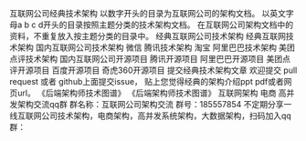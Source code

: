 互联网公司经典技术架构 以数字开头的目录为互联网公司的架构文档。 以英文字母a b c d开头的目录按照主题分类的技术架构文档。 在互联网公司架构文档中的资料，不重复放入按主题分类的目录中。 经典互联网公司技术架构 经典互联网技术架构 国内互联网公司技术架构 微信 腾讯技术架构 淘宝 阿里巴巴技术架构 美团点评技术架构 国内互联网公司开源项目 腾讯开源项目 阿里巴巴开源项目 美团点评开源项目 百度开源项目 奇虎360开源项目 提交经典技术架构文章 欢迎提交 pull request 或者 github上面提交issue， 贴上您觉得经典的架构介绍ppt pdf或者网页url。 《后端架构师技术图谱》 《后端架构师技术图谱》 互联网架构 电商 高并发架构交流qq群 群名称：互联网公司架构交流 群号：185557854 不定期分享一线互联网公司技术架构，电商架构，高并发系统架构，大数据架构，扫码加入qq群：